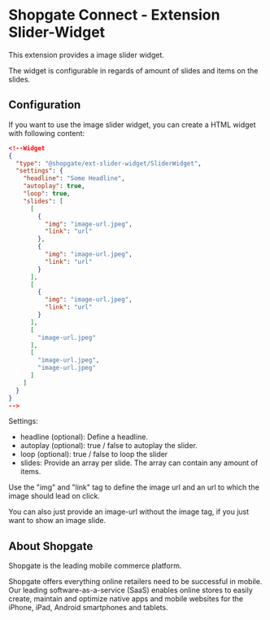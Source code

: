 # Shopgate Connect - Extension Slider-Widget

This extension provides a image slider widget.

The widget is configurable in regards of amount of slides and items on the slides.

## Configuration

If you want to use the image slider widget, you can create a HTML widget with following content:

```json
<!--Widget
{
  "type": "@shopgate/ext-slider-widget/SliderWidget",
  "settings": {
    "headline": "Some Headline",
    "autoplay": true,
    "loop": true,
    "slides": [
      [
        {
          "img": "image-url.jpeg",
          "link": "url"
        },
        {
          "img": "image-url.jpeg",
          "link": "url"
        }
      ],
      [
        {
          "img": "image-url.jpeg",
          "link": "url"
        }
      ],
      [
        "image-url.jpeg"
      ],
      [
        "image-url.jpeg",
        "image-url.jpeg"
      ]
    ]
  }
}
-->
```

Settings:

- headline (optional): Define a headline.
- autoplay (optional): true / false to autoplay the slider.
- loop (optional): true / false to loop the slider
- slides: Provide an array per slide. The array can contain any amount of items.

Use the "img" and "link" tag to define the image url and an url to which the image should lead on click.

You can also just provide an image-url without the image tag, if you just want to show an image slide.

## About Shopgate

Shopgate is the leading mobile commerce platform.

Shopgate offers everything online retailers need to be successful in mobile. Our leading
software-as-a-service (SaaS) enables online stores to easily create, maintain and optimize native
apps and mobile websites for the iPhone, iPad, Android smartphones and tablets.
